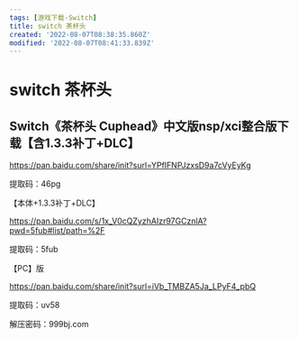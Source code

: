 ```yaml
---
tags: [游戏下载-Switch]
title: switch 茶杯头
created: '2022-08-07T08:38:35.860Z'
modified: '2022-08-07T08:41:33.839Z'
---
```


# switch 茶杯头

## Switch《茶杯头 Cuphead》中文版nsp/xci整合版下载【含1.3.3补丁+DLC】

https://pan.baidu.com/share/init?surl=YPfIFNPJzxsD9a7cVyEyKg

提取码：46pg

【本体+1.3.3补丁+DLC】

https://pan.baidu.com/s/1x_V0cQZyzhAIzr97GCznlA?pwd=5fub#list/path=%2F

提取码：5fub

【PC】版

https://pan.baidu.com/share/init?surl=iVb_TMBZA5Ja_LPyF4_pbQ

提取码：uv58

解压密码：999bj.com
